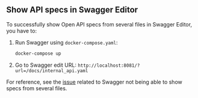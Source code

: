 ## Show API specs in Swagger Editor

To successfully show Open API specs from several files in Swagger Editor, you have to: 

1. Run Swagger using `docker-compose.yaml`:
   ```bash
   docker-compose up
   ```

2. Go to Swagger edit URL:
`http://localhost:8081/?url=/docs/internal_api.yaml`


For reference, see the [issue](https://github.com/swagger-api/swagger-editor/issues/1409) related to Swagger not being able to show specs from several files.
